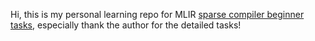 Hi, this is my personal learning repo for MLIR [sparse compiler beginner tasks](https://github.com/llvm/llvm-project/labels/mlir%3Asparse), especially thank the author for the detailed tasks!
